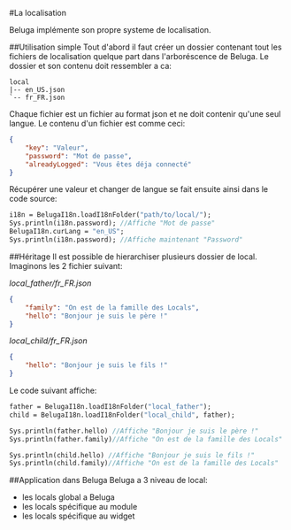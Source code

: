 #La localisation

Beluga implémente son propre systeme de localisation.

##Utilisation simple
Tout d'abord il faut créer un dossier contenant tout les fichiers de localisation quelque part dans l'arboréscence de Beluga.
Le dossier et son contenu doit ressembler a ca:
```
local
|-- en_US.json
`-- fr_FR.json
```
Chaque fichier est un fichier au format json et ne doit contenir qu'une seul langue.
Le contenu d'un fichier est comme ceci:

```json
{
    "key": "Valeur",
    "password": "Mot de passe",
    "alreadyLogged": "Vous êtes déja connecté"
}
```

Récupérer une valeur et changer de langue se fait ensuite ainsi dans le code source:
```haxe
i18n = BelugaI18n.loadI18nFolder("path/to/local/");
Sys.println(i18n.password); //Affiche "Mot de passe"
BelugaI18n.curLang = "en_US";
Sys.println(i18n.password); //Affiche maintenant "Password"
```

##Héritage
Il est possible de hierarchiser plusieurs dossier de local. Imaginons les 2 fichier suivant:

*local_father/fr_FR.json*
```json
{
    "family": "On est de la famille des Locals",
    "hello": "Bonjour je suis le père !"
}
```

*local_child/fr_FR.json*
```json
{
    "hello": "Bonjour je suis le fils !"
}
```

Le code suivant affiche:
```haxe
father = BelugaI18n.loadI18nFolder("local_father");
child = BelugaI18n.loadI18nFolder("local_child", father);

Sys.println(father.hello) //Affiche "Bonjour je suis le père !"
Sys.println(father.family)//Affiche "On est de la famille des Locals"

Sys.println(child.hello) //Affiche "Bonjour je suis le fils !"
Sys.println(child.family)//Affiche "On est de la famille des Locals"
```

##Application dans Beluga
Beluga a 3 niveau de local:
- les locals global a Beluga
- les locals spécifique au module
- les locals spécifique au widget
